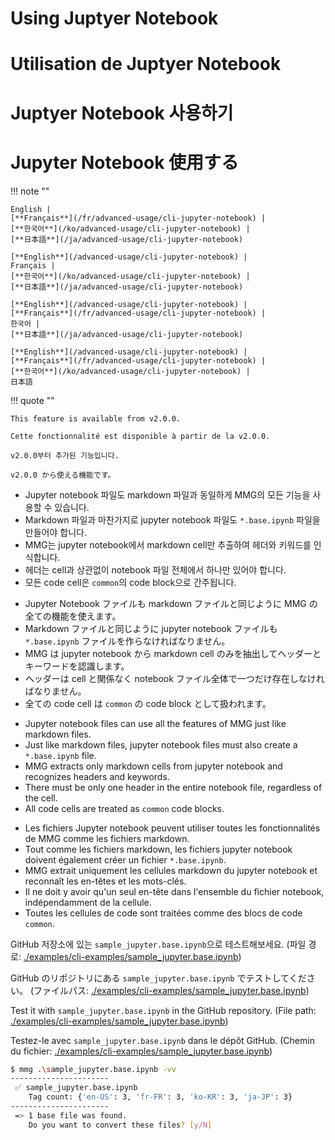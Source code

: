 <!---------------------------->
<!-- multilingual suffix: en, fr, ko, ja -->
<!---------------------------->
<!-- [en] -->
# Using Juptyer Notebook
<!-- [fr] -->
# Utilisation de Juptyer Notebook
<!-- [ko] -->
# Juptyer Notebook 사용하기
<!-- [ja] -->
# Jupyter Notebook 使用する
<!-- [common] -->

!!! note ""

<!-- [en] -->
    English |
    [**Français**](/fr/advanced-usage/cli-jupyter-notebook) |
    [**한국어**](/ko/advanced-usage/cli-jupyter-notebook) |
    [**日本語**](/ja/advanced-usage/cli-jupyter-notebook)
<!-- [fr] -->
    [**English**](/advanced-usage/cli-jupyter-notebook) |
    Français |
    [**한국어**](/ko/advanced-usage/cli-jupyter-notebook) |
    [**日本語**](/ja/advanced-usage/cli-jupyter-notebook)
<!-- [ko] -->
    [**English**](/advanced-usage/cli-jupyter-notebook) |
    [**Français**](/fr/advanced-usage/cli-jupyter-notebook) |
    한국어 |
    [**日本語**](/ja/advanced-usage/cli-jupyter-notebook)
<!-- [ja] -->
    [**English**](/advanced-usage/cli-jupyter-notebook) |
    [**Français**](/fr/advanced-usage/cli-jupyter-notebook) |
    [**한국어**](/ko/advanced-usage/cli-jupyter-notebook) |
    日本語
<!-- [common] -->

!!! quote ""

<!-- [en] -->
    This feature is available from v2.0.0.
<!-- [fr] -->
    Cette fonctionnalité est disponible à partir de la v2.0.0.
<!-- [ko] -->
    v2.0.0부터 추가된 기능입니다.
<!-- [ja] -->
    v2.0.0 から使える機能です。
<!-- [common] -->

<!-- [ko] -->
- Jupyter notebook 파일도 markdown 파일과 동일하게 MMG의 모든 기능을 사용할 수 있습니다.
- Markdown 파일과 마찬가지로 jupyter notebook 파일도 `*.base.ipynb` 파일을 만들어야 합니다.
- MMG는 jupyter notebook에서 markdown cell만 추출하여 헤더와 키워드를 인식합니다.
- 헤더는 cell과 상관없이 notebook 파일 전체에서 하나만 있어야 합니다.
- 모든 code cell은 `common`의 code block으로 간주됩니다.
<!-- [ja] -->
- Jupyter Notebook ファイルも markdown ファイルと同じように MMG の全ての機能を使えます。
- Markdown ファイルと同じように jupyter notebook ファイルも `*.base.ipynb` ファイルを作らなければなりません。
- MMG は jupyter notebook から markdown cell のみを抽出してヘッダーとキーワードを認識します。
- ヘッダーは cell と関係なく notebook ファイル全体で一つだけ存在しなければなりません。
- 全ての code cell は `common` の code block として扱われます。
<!-- [en] -->
- Jupyter notebook files can use all the features of MMG just like markdown files.
- Just like markdown files, jupyter notebook files must also create a `*.base.ipynb` file.
- MMG extracts only markdown cells from jupyter notebook and recognizes headers and keywords.
- There must be only one header in the entire notebook file, regardless of the cell.
- All code cells are treated as `common` code blocks.
<!-- [fr] -->
- Les fichiers Jupyter notebook peuvent utiliser toutes les fonctionnalités de MMG comme les fichiers markdown.
- Tout comme les fichiers markdown, les fichiers jupyter notebook doivent également créer un fichier `*.base.ipynb`.
- MMG extrait uniquement les cellules markdown du jupyter notebook et reconnaît les en-têtes et les mots-clés.
- Il ne doit y avoir qu'un seul en-tête dans l'ensemble du fichier notebook, indépendamment de la cellule.
- Toutes les cellules de code sont traitées comme des blocs de code `common`.
<!-- [common] -->

<!-- [ko] -->
GitHub 저장소에 있는 `sample_jupyter.base.ipynb`으로 테스트해보세요. (파일 경로: [./examples/cli-examples/sample_jupyter.base.ipynb](https://github.com/ryul1206/multilingual-markdown/tree/main/examples/cli-examples))
<!-- [ja] -->
GitHub のリポジトリにある `sample_jupyter.base.ipynb` でテストしてください。 (ファイルパス: [./examples/cli-examples/sample_jupyter.base.ipynb](https://github.com/ryul1206/multilingual-markdown/tree/main/examples/cli-examples))
<!-- [en] -->
Test it with `sample_jupyter.base.ipynb` in the GitHub repository. (File path: [./examples/cli-examples/sample_jupyter.base.ipynb](https://github.com/ryul1206/multilingual-markdown/tree/main/examples/cli-examples))
<!-- [fr] -->
Testez-le avec `sample_jupyter.base.ipynb` dans le dépôt GitHub. (Chemin du fichier: [./examples/cli-examples/sample_jupyter.base.ipynb](https://github.com/ryul1206/multilingual-markdown/tree/main/examples/cli-examples))
<!-- [common] -->

```sh
$ mmg .\sample_jupyter.base.ipynb -vv
----------------------
 ✅ sample_jupyter.base.ipynb
    Tag count: {'en-US': 3, 'fr-FR': 3, 'ko-KR': 3, 'ja-JP': 3}
----------------------
 => 1 base file was found.
    Do you want to convert these files? [y/N]
```
